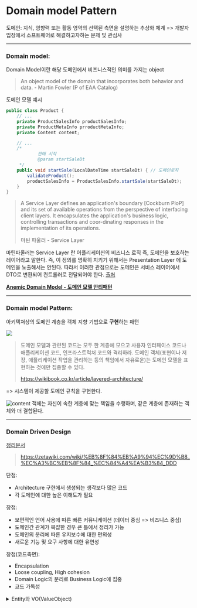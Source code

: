 # Domain model Pattern

도메인: 지식, 영향력 또는 활동 영역의 선택된 측면을 설명하는 추상화 체계 => 개발자 입장에서 소프트웨어로 해결하고자하는 문제 및 관심사
___

### Domain model:

Domain Model이란 해당 도메인에서 비즈니스적인 의미를 가지는 object

> An object model of the domain that incorporates both behavior and data. - Martin Fowler (P of EAA Catalog)
>

도메인 모델 예시

```java
public class Product {
    // ...
    private ProductSalesInfo productSalesInfo;
    private ProductMetaInfo prroductMetaInfo;
    private Content content;

    // ...
    /*
            판매 시작
            @param startSaleDt
     */
    public void startSale(LocalDateTime startSaleDt) { // 도메인로직
        validateProduct();
        productSalesInfo = ProductSalesInfo.startSale(startSaleDt);
    }
}
```

> A Service Layer defines an application's boundary [Cockburn PloP] and its set of available operations from the
> perspective of interfacing client layers. It encapsulates the application's business logic, controlling transactions
> and
> coor-dinating responses in the implementation of its operations.
>
>마틴 파울러 - Service Layer
>
마틴파울러는 Service Layer 란 어플리케이션의 비즈니스 로직 즉, 도메인을 보호하는 레이어라고 말한다. 즉, 이 정의를 명확히 지키기 위해서는 Presentation Layer 에 도메인을 노출해서는
안된다. 따라서 이러한 관점으로는 도메인은 서비스 레이어에서 DTO로 변환되어 컨트롤러로 전달되어야 한다.
[출처](https://hudi.blog/data-transfer-object/)

**[Anemic Domain Model - 도메인 모델 안티패턴](anemicDomainModel.md)**

___

### Domain model Pattern:

아키텍쳐상의 도메인 계층을 객체 지향 기법으로 **구현**하는 패턴

![](https://wikibook.co.kr/images/readit/20141002/table4-1.png)

> 도메인 모델과 관련된 코드는 모두 한 계층에 모으고 사용자 인터페이스 코드나 애플리케이션 코드, 인프라스트럭처 코드와 격리하라. 도메인 객체(표현이나 저장, 애플리케이션 작업을 관리하는 등의 책임에서 자유로운)는
> 도메인 모델을 표현하는 것에만 집중할 수 있다.
>
> https://wikibook.co.kr/article/layered-architecture/

=> 시스템이 제공할 도메인 규칙을 구현한다.

![content](https://wikibook.co.kr/images/readit/20141002/figure4-1.png)
객체는 자신이 속한 계층에 맞는 책임을 수행하며, 같은 계층에 존재하는 객체와 더 결합된다.
___

### Domain Driven Design

[정리문서](domainDrivenDesign.md)

> https://zetawiki.com/wiki/%EB%8F%84%EB%A9%94%EC%9D%B8_%EC%A3%BC%EB%8F%84_%EC%84%A4%EA%B3%84_DDD
>
단점:

- Architecture 구현에서 생성되는 생각보다 많은 코드
- 각 도메인에 대한 높은 이해도가 필요

장점:

- 보편적인 언어 사용에 따른 빠른 커뮤니케이션 (데이터 중심 => 비즈니스 중심)
- 도메인간 관계가 복잡한 경우 큰 틀에서 정리가 가능
- 도메인의 분리에 따른 유지보수에 대한 편의성
- 새로운 기능 및 요구 사항에 대한 유연성

장점(코드측면):

- Encapsulation
- Loose coupling, High cohesion
- Domain Logic의 분리로 Business Logic에 집중
- 코드 가독성

<details><summary>Entity와 VO(ValueObject)</summary>
도메인 모델은 id 여부에 따라 Entity와 VO(ValueObject)로 나뉜다.

**Entity**

- 식별자(Identifier)가 존재하고, 이를 통해 동일성(Identity)을 확인
- id가 있어 각각의 개체를 고유하게 식별 할 수 있는 경우
- 엄밀히 불변은 아니고 시간이 지나면서 상태가 변경될 수 있는 대상임. (그러나 이와 별개로 앱단에서는 불변 객체로 처리하는 것이 좋다. 함수형.)
- e.g., Member

**VO ( value object )**

- id가 없음
- To avoid aliasing bugs I follow a simple but important rule:value objects should be immutable .
- 필드 값 상태가 같다면 같은 객체로 처리해도 되는 경우. 속성을 통해 동등성(Equality)을 판단한다.
    - 그래서 이름이 ‘value’ object임. (반대 되는 개념 : reference object)
    - 참조가 아니라 값으로 동등함을 비교하는게 더 자연스러운 대상들.
    - 따라서 equals, hashCode 구현 필수
- e.g., Money

어떤 객체는 연속성, 식별성이 중요하지 않다. 만 원은 그냥 만 원으로 다루는 게 “여기 있는 만 원”과 “저기 있는 만 원”이 다르다고 주장하는 것보다 훨씬 유용하다. 즉, 우리의 쇼핑몰 비즈니스 도메인을 다루기에
적합한 추상화, 모델링이라고 할 수 있다. 이 때 사용되는 게 바로 Value Object다.

Value Object는 속성을 통해 동등성(Equality)을 판단한다. 즉, Value Object는 항상 Java의 equals 메서드를 구현해야 한다. 또한, 예측 가능성을 높이고 혼란을 막기 위해, 가능하면
불변 객체로 만들어야 한다. Java 14 이상이라면 record가 이를 간단히 지원한다(다만, 아직은 JPA와 함께 사용하기 어렵다).

- 특별히 비즈니스 적인 의미를 가지지 않아도, 데이터 뭉치를 하나로 묶어주는 클래스도 VO로 본다 - 리팩터링 6.8절

    - 지금은 아니더라도, 이렇게 만들어진 VO는 시간이 지나면서 로직과 책임을 가지게 되어 진정한 Domain Model이 되는 경우가 많다.
    - larger structures can often be programmed as value objects if they don’t have any conceptual identity or don’t
      need share references around a program.

> 출처: https://umbum.dev/1203/
>
</details>
